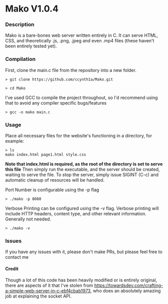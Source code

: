# Mako V1.0.4

### Description
Mako is a bare-bones web server written entirely in C. It can serve HTML, CSS, and theoretically .js, .png, .jpeg and even .mp4 files (these haven't been entirely tested yet). 
### Compilation
First, clone the main.c file from the repository into a new folder.
```
> git clone https://github.com/ccynth1a/Mako.git

> cd Mako
```
I've used GCC to compile the project throughout, so I'd recommend using that to avoid any compiler specific bugs/features
```
> gcc -o mako main.c
```
### Usage
Place all necessary files for the website's functioning in a directory, for example:
```
> ls
mako index.html page1.html style.css
```
**Note that index.html is required, as the root of the directory is set to serve this file**
Then simply run the executable, and the server should be created, waiting to serve the file. To stop the server, simply issue SIGINT (C-c) and automatic cleanup of resources will be handled.

Port Number is configurable using the -p flag
```
> ./mako -p 8080
```

Verbose Printing can be configured using the -v flag. Verbose printing will include HTTP headers, content type, and other relevant information. Generally not needed.
```
> ./mako -v
```
### Issues
If you have any issues with it, please don't make PRs, but please feel free to contact me

#### Credit
Though a lot of this code has been heavily modified or is entirely original, there are aspects of it that I've stolen from https://towardsdev.com/crafting-a-simple-web-server-in-c-ebf4cbab1973, who does an absolutely amazing job at explaining the socket API. 
